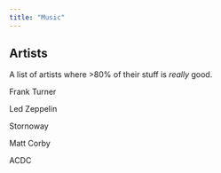 ```yaml
---
title: "Music"
---
```


## Artists

A list of artists where >80% of their stuff is _really_ good.

Frank Turner

Led Zeppelin

Stornoway

Matt Corby

ACDC
